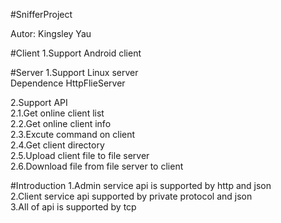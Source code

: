 #SnifferProject

Autor:  Kingsley Yau

#Client
1.Support Android client</br>

#Server
1.Support Linux server</br>
Dependence <a herf="https://github.com/KingsleyYau/HttpFileServer">HttpFlieServer</a></br>

2.Support API</br>
2.1.Get online client list</br>
2.2.Get online client info</br>
2.3.Excute command on client</br>
2.4.Get client directory</br>
2.5.Upload client file to file server</br>
2.6.Download file from file server to client</br>											  

#Introduction
1.Admin service api is supported by http and json</br>
2.Client service api supported by private protocol and json</br>
3.All of api is supported by tcp</br>
